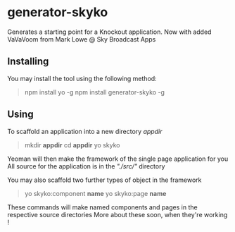 generator-skyko
===============
Generates a starting point for a Knockout application.
Now with added VaVaVoom from Mark Lowe @ Sky Broadcast Apps

Installing
----------
You may install the tool using the following method:

>	npm install yo -g
>	npm install generator-skyko -g

Using
-----
To scaffold an application into a new directory *appdir*
>	mkdir __appdir__
>	cd __appdir__
>	yo skyko

Yeoman will then make the framework of the single page application for you
All source for the application is in the *"./src/"* directory

You may also scaffold two further types of object in the framework
>	yo skyko:component __name__
>	yo skyko:page __name__

These commands will make named components and pages in the respective source directories
More about these soon, when they're working !
